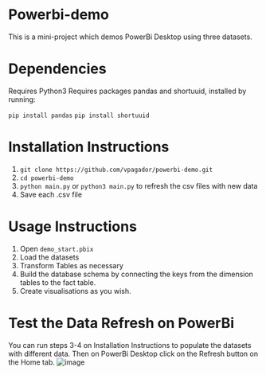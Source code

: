 # Powerbi-demo
This is a mini-project which demos PowerBi Desktop using three datasets.

# Dependencies
Requires Python3
Requires packages pandas and shortuuid, installed by running:

`pip install pandas`
`pip install shortuuid` 

# Installation Instructions

1. `git clone https://github.com/vpagador/powerbi-demo.git`
2. `cd powerbi-demo`
3. `python main.py` or `python3 main.py` to refresh the csv files with new data
4. Save each .csv file

# Usage Instructions
1. Open `demo_start.pbix`
2. Load the datasets
3. Transform Tables as necessary
4. Build the database schema by connecting the keys from the dimension tables to the fact table.
5. Create visualisations as you wish.

# Test the Data Refresh on PowerBi
You can run steps 3-4 on Installation Instructions to populate the datasets with different data.
Then on PowerBi Desktop click on the Refresh button on the Home tab.
![image](https://github.com/vpagador/powerbi-demo/assets/80417833/ffb87cff-ae6b-4286-852f-a295f254967d)
